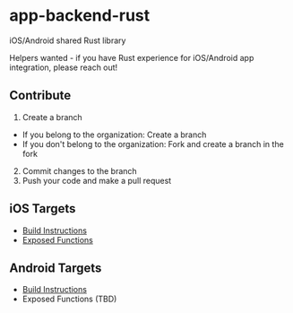 # app-backend-rust

iOS/Android shared Rust library

Helpers wanted - if you have Rust experience for iOS/Android app integration, please reach out!

## Contribute

1. Create a branch
- If you belong to the organization:
Create a branch
- If you don't belong to the organization:
Fork and create a branch in the fork

2. Commit changes to the branch
3. Push your code and make a pull request

## iOS Targets
 - [Build Instructions](https://github.com/Co-Epi/app-backend-rust/wiki/Building-library-for-iOS)
 - [Exposed Functions](src/ios/c_headers/coepicore.h)

 ## Android Targets
 - [Build Instructions](https://github.com/Co-Epi/app-backend-rust/wiki/Editing-Building-library-for-Android)
 - Exposed Functions (TBD)
